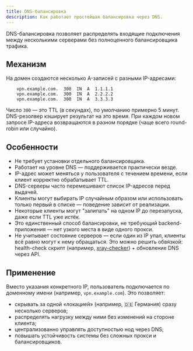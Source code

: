```yaml
---
title: DNS-балансировка
description: Как работает простейшая балансировка через DNS.
---
```


DNS-балансировка позволяет распределять входящие подключения между несколькими серверами без полноценного балансировщика трафика.

## Механизм

На домен создаются несколько A-записей с разными IP-адресами:
```
    vpn.example.com.  300  IN  A  1.1.1.1  
    vpn.example.com.  300  IN  A  2.2.2.2  
    vpn.example.com.  300  IN  A  3.3.3.3  
```
Число `300` — это TTL (в секундах), по умолчанию примерно 5 минут. DNS-резолвер кэширует результат на это время. При каждом новом запросе IP-адреса возвращаются в разном порядке (чаще всего round-robin или случайно).



## Особенности

- Не требует установки отдельного балансировщика.
- Работает на уровне DNS — поддерживается практически везде.
- IP-адрес может меняться у пользователя с течением времени, если клиент корректно обрабатывает TTL.
- DNS-серверы часто перемешивают список IP-адресов перед выдачей.
- Клиенты могут выбирать IP случайным образом или использовать только первый в списке — поведение зависит от реализации.
- Некоторые клиенты могут "залипать" на одном IP до перезапуска, даже если TTL уже истёк.
- Это единственный способ балансировки, не требующий backend-приложения — нет узкого места в виде одного прокси.
- Не учитывает состояние серверов — если один из IP упал, клиенты всё равно могут к нему обращаться. Это можно решить обвязкой: health-check скрипт (например, [xray-checker](https://xray-checker.kutovoy.dev/)) + обновление DNS через API.


## Применение

Вместо указания конкретного IP, пользователь подключается по доменному имени (например, `vpn.example.com`). Это позволяет:

- скрывать за одной «локацией» (например, 🇩🇪 Германия) сразу несколько серверов;
- распределять нагрузку между ними без изменений на стороне клиента;
- централизованно управлять доступностью нод через DNS;
- повышать устойчивость системы без сложных прокси и балансировщиков.
